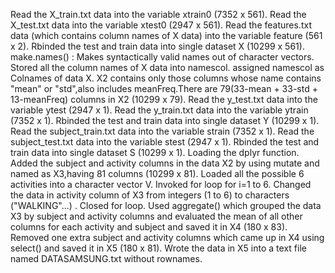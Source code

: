 Read the X_train.txt data into the variable xtrain0 (7352 x 561).
Read the X_test.txt data into the variable xtest0  (2947 x 561).
Read the features.txt data (which contains column names of X data) into the variable feature (561 x 2).
Rbinded the test and train data into single dataset X (10299 x 561).
make.names() : Makes syntactically valid names out of character vectors. Stored all the column names of X data into namescol.
assigned namescol as Colnames of data X.
X2 contains only those columns whose name contains "mean" or "std",also includes meanFreq.There are 79(33-mean + 33-std + 13-meanFreq) columns in X2 (10299 x 79).
Read the y_test.txt data into the variable ytest (2947 x 1).
Read the y_train.txt data into the variable ytrain (7352 x 1).
Rbinded the test and train data into single dataset Y (10299 x 1).
Read the subject_train.txt data into the variable strain (7352 x 1).
Read the subject_test.txt data into the variable stest (2947 x 1).
Rbinded the test and train data into single dataset S (10299 x 1).
Loading the dplyr function.
Added the subject and activity columns in the data X2 by using mutate and named as X3,having 81 columns (10299 x 81).
Loaded all the possible 6 activities into a character vector V.
Invoked for loop for i=1 to 6.
Changed the data in activity column of X3 from integers (1 to 6) to characters ("WALKING"...) .
Closed for loop.
Used aggregate() which grouped the data X3 by subject and activity columns and evaluated the mean of all other columns for each activity and subject and saved it in X4 (180 x 83).
Removed one extra subject and activity columns which came up in X4 using select() and saved it in X5 (180 x 81).
Wrote the data in X5 into a text file named DATASAMSUNG.txt without rownames.
